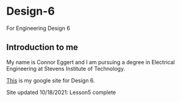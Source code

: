 # Design-6
For Engineering Design 6

## Introduction to me

My name is Connor Eggert and I am pursuing a degree in Electrical Engineering at Stevens Institute of Technology.

[This](https://sites.google.com/view/design6connoreggert/home) is my google site for Design 6.

Site updated 10/18/2021: Lesson5 complete

